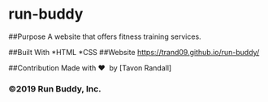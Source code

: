 # run-buddy

##Purpose
A website that offers fitness training services.

##Built With
*HTML
*CSS 
##Website
https://trand09.github.io/run-buddy/

##Contribution
Made with ❤️&nbsp; by [Tavon Randall]

### ©2019 Run Buddy, Inc.
